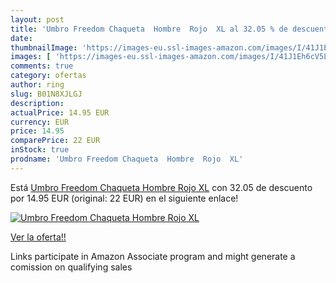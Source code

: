 ```yaml
---
layout: post
title: 'Umbro Freedom Chaqueta  Hombre  Rojo  XL al 32.05 % de descuento'
date: 
thumbnailImage: 'https://images-eu.ssl-images-amazon.com/images/I/41J1Eh6cV5L._SL200_.jpg'
images: [ 'https://images-eu.ssl-images-amazon.com/images/I/41J1Eh6cV5L._SL200_.jpg' ]
comments: true
category: ofertas
author: ring
slug: B01N8XJLGJ
description:
actualPrice: 14.95 EUR
currency: EUR
price: 14.95
comparePrice: 22 EUR
inStock: true
prodname: 'Umbro Freedom Chaqueta  Hombre  Rojo  XL'
---
```


Está [Umbro Freedom Chaqueta  Hombre  Rojo  XL](https://www.amazon.es/dp/B01N8XJLGJ/?tag=tolees-21) con 32.05 de descuento por 14.95 EUR (original: 22 EUR) en el siguiente enlace!

[![Umbro Freedom Chaqueta  Hombre  Rojo  XL](https://images-eu.ssl-images-amazon.com/images/I/41J1Eh6cV5L._SL200_.jpg)](https://www.amazon.es/dp/B01N8XJLGJ/?tag=tolees-21)

[Ver la oferta!!](https://www.amazon.es/dp/B01N8XJLGJ/?tag=tolees-21)

Links participate in Amazon Associate program and might generate a comission on qualifying sales


